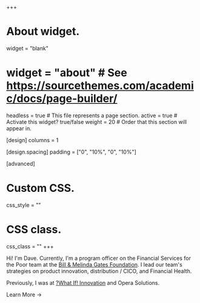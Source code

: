 +++
# About widget.
widget = "blank"
# widget = "about"  # See https://sourcethemes.com/academic/docs/page-builder/
headless = true  # This file represents a page section.
active = true  # Activate this widget? true/false
weight = 20  # Order that this section will appear in.

[design]
columns = 1

[design.spacing]
padding = ["0", "10%", "0", "10%"]

[advanced]
# Custom CSS.
css_style = ""

# CSS class.
 css_class = ""
+++

Hi! I'm Dave. Currently, I'm a program officer on the Financial Services for the Poor team at the [Bill & Melinda Gates Foundation](http://www.gatesfoundation.org/). I lead our team's strategies on product innovation, distribution / CICO, and Financial Health.

Previously, I was at [?What If! Innovation](http://www.whatifinnovation.com/) and Opera Solutions.

Learn More →
